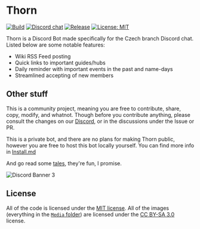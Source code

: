 # Thorn
[![Build](https://github.com/scp-cs/Thorn/actions/workflows/build.yml/badge.svg)](https://github.com/scp-cs/Thorn/actions/workflows/build.yml) [![Discord chat](https://img.shields.io/discord/536983829437480984?logo=discord)](https://discord.gg/ZAdfEJ4) [![Release](https://img.shields.io/github/release/scp-cs/Thorn.svg)](https://github.com/scp-cs/Thorn/releases) [![License: MIT](https://img.shields.io/badge/License-MIT-yellow.svg)](https://opensource.org/licenses/MIT)

Thorn is a Discord Bot made specifically for the Czech branch Discord chat. Listed below are some notable features:

* Wiki RSS Feed posting
* Quick links to important guides/hubs
* Daily reminder with important events in the past and name-days
* Streamlined accepting of new members

## Other stuff

This is a community project, meaning you are free to contribute, share, copy, modify, and whatnot. Though before you contribute anything, please consult the changes on our [Discord](https://discord.gg/ZAdfEJ4), or in the discussions under the Issue or PR.

This is a private bot, and there are no plans for making Thorn public, however you are free to host this bot locally yourself. You can find more info in [Install.md](https://github.com/scp-cs/Thorn/blob/master/Install.md)

And go read some [tales](http://scp-cs.wikidot.com/foundation-tales), they're fun, I promise.

![Discord Banner 3](https://discordapp.com/api/guilds/536983829437480984/widget.png?style=banner3)

## License
All of the code is licensed under the [MIT license](https://opensource.org/licenses/MIT). All of the images (everything in the  [`Media` folder](https://github.com/scp-cs/Thorn/blob/master/thorn/Media)) are licensed under the [CC BY-SA 3.0](https://creativecommons.org/licenses/by-sa/3.0/) license.
